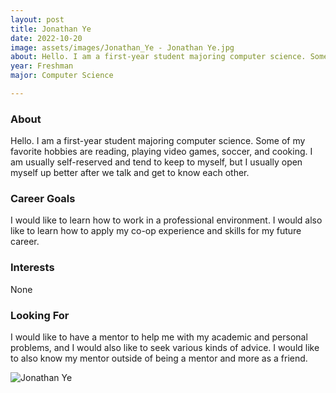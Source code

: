 ```yaml
---
layout: post
title: Jonathan Ye  
date: 2022-10-20
image: assets/images/Jonathan_Ye - Jonathan Ye.jpg
about: Hello. I am a first-year student majoring computer science. Some of my favorite hobbies are reading, playing video games, soccer, and cooking. I am usually self-reserved and tend to keep to myself, but I usually open myself up better after we talk and get to know each other. 
year: Freshman
major: Computer Science 

---
```


### About

Hello. I am a first-year student majoring computer science. Some of my favorite hobbies are reading, playing video games, soccer, and cooking. I am usually self-reserved and tend to keep to myself, but I usually open myself up better after we talk and get to know each other. 

### Career Goals

I would like to learn how to work in a professional environment. I would also like to learn how to apply my co-op experience and skills for my future career. 

### Interests

None

### Looking For

I would like to have a mentor to help me with my academic and personal problems, and I would also like to seek various kinds of advice. I would like to also know my mentor outside of being a mentor and more as a friend. 

<div class="text-center my-5">
    <img src="https://sase-drexel.github.io/mentorship-2021/assets/images/Jonathan_Ye - Jonathan Ye.jpg" alt="Jonathan Ye " class="rounded post-img" />
</div>
